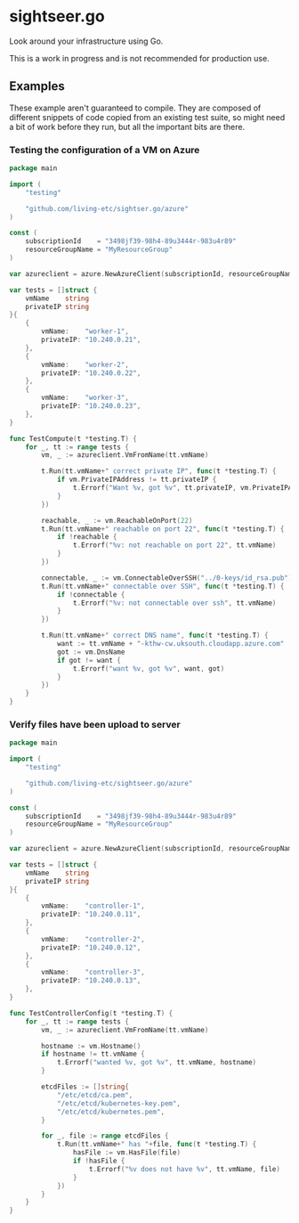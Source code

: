 # sightseer.go

Look around your infrastructure using Go.

This is a work in progress and is not recommended for production use.

## Examples

These example aren't guaranteed to compile. They are composed of different
snippets of code copied from an existing test suite, so might need a bit of work
before they run, but all the important bits are there.

### Testing the configuration of a VM on Azure

```go
package main

import (
	"testing"

	"github.com/living-etc/sightser.go/azure"
)

const (
	subscriptionId    = "3498jf39-98h4-89u3444r-983u4r89"
	resourceGroupName = "MyResourceGroup"
)

var azureclient = azure.NewAzureClient(subscriptionId, resourceGroupName)

var tests = []struct {
	vmName    string
	privateIP string
}{
	{
		vmName:    "worker-1",
		privateIP: "10.240.0.21",
	},
	{
		vmName:    "worker-2",
		privateIP: "10.240.0.22",
	},
	{
		vmName:    "worker-3",
		privateIP: "10.240.0.23",
	},
}

func TestCompute(t *testing.T) {
	for _, tt := range tests {
		vm, _ := azureclient.VmFromName(tt.vmName)

		t.Run(tt.vmName+" correct private IP", func(t *testing.T) {
			if vm.PrivateIPAddress != tt.privateIP {
				t.Errorf("Want %v, got %v", tt.privateIP, vm.PrivateIPAddress)
			}
		})

		reachable, _ := vm.ReachableOnPort(22)
		t.Run(tt.vmName+" reachable on port 22", func(t *testing.T) {
			if !reachable {
				t.Errorf("%v: not reachable on port 22", tt.vmName)
			}
		})

		connectable, _ := vm.ConnectableOverSSH("../0-keys/id_rsa.pub")
		t.Run(tt.vmName+" connectable over SSH", func(t *testing.T) {
			if !connectable {
				t.Errorf("%v: not connectable over ssh", tt.vmName)
			}
		})

		t.Run(tt.vmName+" correct DNS name", func(t *testing.T) {
			want := tt.vmName + "-kthw-cw.uksouth.cloudapp.azure.com"
			got := vm.DnsName
			if got != want {
				t.Errorf("want %v, got %v", want, got)
			}
		})
	}
}
```

### Verify files have been upload to server

```go
package main

import (
	"testing"

	"github.com/living-etc/sightseer.go/azure"
)

const (
	subscriptionId    = "3498jf39-98h4-89u3444r-983u4r89"
	resourceGroupName = "MyResourceGroup"
)

var azureclient = azure.NewAzureClient(subscriptionId, resourceGroupName)

var tests = []struct {
	vmName    string
	privateIP string
}{
	{
		vmName:    "controller-1",
		privateIP: "10.240.0.11",
	},
	{
		vmName:    "controller-2",
		privateIP: "10.240.0.12",
	},
	{
		vmName:    "controller-3",
		privateIP: "10.240.0.13",
	},
}

func TestControllerConfig(t *testing.T) {
	for _, tt := range tests {
		vm, _ := azureclient.VmFromName(tt.vmName)

		hostname := vm.Hostname()
		if hostname != tt.vmName {
			t.Errorf("wanted %v, got %v", tt.vmName, hostname)
		}

		etcdFiles := []string{
			"/etc/etcd/ca.pem",
			"/etc/etcd/kubernetes-key.pem",
			"/etc/etcd/kubernetes.pem",
		}

		for _, file := range etcdFiles {
			t.Run(tt.vmName+" has "+file, func(t *testing.T) {
				hasFile := vm.HasFile(file)
				if !hasFile {
					t.Errorf("%v does not have %v", tt.vmName, file)
				}
			})
		}
	}
}
```
